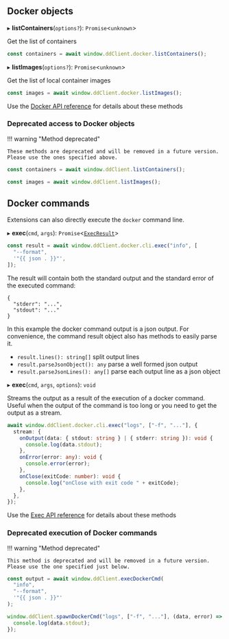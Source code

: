 ## Docker objects

▸ **listContainers**(`options?`): `Promise`<`unknown`\>

Get the list of containers

```typescript
const containers = await window.ddClient.docker.listContainers();
```

▸ **listImages**(`options?`): `Promise`<`unknown`\>

Get the list of local container images

```typescript
const images = await window.ddClient.docker.listImages();
```

Use the [Docker API reference](reference/interfaces/Docker.md) for details about these methods

### Deprecated access to Docker objects

!!! warning "Method deprecated"

    These methods are deprecated and will be removed in a future version. Please use the ones specified above.

```typescript
const containers = await window.ddClient.listContainers();

const images = await window.ddClient.listImages();
```

## Docker commands

Extensions can also directly execute the `docker` command line.

▸ **exec**(`cmd`, `args`): `Promise`<[`ExecResult`](reference/interfaces/ExecResult.md)\>

```typescript
const result = await window.ddClient.docker.cli.exec("info", [
  "--format",
  '"{{ json . }}"',
]);
```

The result will contain both the standard output and the standard error of the executed command:

```
{
  "stderr": "...",
  "stdout": "..."
}
```

In this example the docker command output is a json output.
For convenience, the command result object also has methods to easily parse it.

- `result.lines(): string[]` split output lines
- `result.parseJsonObject(): any` parse a well formed json output
- `result.parseJsonLines(): any[]` parse each output line as a json object

▸ **exec**(`cmd`, `args`, `options`): `void`

Streams the output as a result of the execution of a docker command.
Useful when the output of the command is too long or you need to get the output as a stream.

```typescript linenums="1"
await window.ddClient.docker.cli.exec("logs", ["-f", "..."], {
  stream: {
    onOutput(data: { stdout: string } | { stderr: string }): void {
      console.log(data.stdout);
    },
    onError(error: any): void {
      console.error(error);
    },
    onClose(exitCode: number): void {
      console.log("onClose with exit code " + exitCode);
    },
  },
});
```

Use the [Exec API reference](reference/interfaces/Exec.md) for details about these methods

### Deprecated execution of Docker commands

!!! warning "Method deprecated"

    This method is deprecated and will be removed in a future version. Please use the one specified just below.

```typescript
const output = await window.ddClient.execDockerCmd(
  "info",
  "--format",
  '"{{ json . }}"'
);

window.ddClient.spawnDockerCmd("logs", ["-f", "..."], (data, error) => {
  console.log(data.stdout);
});
```
